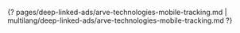 {? pages/deep-linked-ads/arve-technologies-mobile-tracking.md | multilang/deep-linked-ads/arve-technologies-mobile-tracking.md ?}
